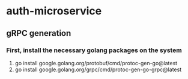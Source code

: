 # auth-microservice

## gRPC generation

### First, install the necessary golang packages on the system
1. go install google.golang.org/protobuf/cmd/protoc-gen-go@latest
2. go install google.golang.org/grpc/cmd/protoc-gen-go-grpc@latest